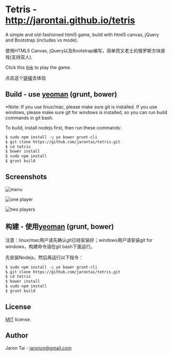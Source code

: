 Tetris - http://jarontai.github.io/tetris
=============

A simple and old-fashioned html5 game, build with html5 canvas, jQuery and Bootstrap (includes vs mode). 

使用HTML5 Canvas, jQuery以及Bootstrap编写，简单而又老土的俄罗斯方块游戏(支持双人). 

Click this [link](http://jarontai.github.io/tetris) to play the game.

点击这个[链接](http://jarontai.github.io/tetris)去体验

Build - use [yeoman](http://yeoman.io/) (grunt, bower)
-----
*Note: If you use linux/mac, please make sure git is installed. If you use windows, please make sure git for windows is installed, so you can run build commands in git bash.

To build, install nodejs first, then run these commands:

```bash
$ sudo npm install -g yo bower grunt-cli
$ git clone https://github.com/jarontai/tetris.git
$ cd tetris
$ bower install
$ sudo npm install
$ grunt build
```

Screenshots
------------
![menu](https://raw.github.com/jarontai/tetris/master/screenshots/menu.png)


![one player](https://raw.github.com/jarontai/tetris/master/screenshots/one.png)


![two players](https://raw.github.com/jarontai/tetris/master/screenshots/two.png)



构建 - 使用[yeoman](http://yeoman.io/) (grunt, bower)
-----
注意：linux/mac用户请先确认git已经安装好；windows用户请安装git for windows，构建命令请在git bash下面运行。

先安装Nodejs，然后再运行以下指令：
```bash
$ sudo npm install -g yo bower grunt-cli
$ git clone https://github.com/jarontai/tetris.git
$ cd tetris
$ bower install
$ sudo npm install
$ grunt build
```


License
------------
[MIT](http://en.wikipedia.org/wiki/MIT_License) license.


Author
------
Jaron Tai - jaroncn@gmail.com
